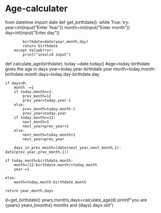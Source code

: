 # Age-calculater
from datetime import date
def get_birthdate():
    while True:
        try:
            year=int(input("Enter Year"))
            month=int(input("Enter month"))
            day=int(input("Enter day"))
            
            birthdate=date(year,month,day)
            return birthdate
        except ValueError:
            print("invalid input")

def calculate_age(birthdate):
    today =date.today()
    #age=today-birthdate gives the age in days
    year=today.year-birthdate.year
    month=today.month-birthdate.month
    days=today.day-birthdate.day
    
    if days<0:
        month -=1
        if today.month==1:
            prev_month=12
            prev_year=today.year-1
        else:
            prev_month=today.month-1
            prev_year=today.year
        if today.month==12:
            next_month=1
            next_year=prev_year+1
        else:
            next_month=today.month+1
            next_year=prev_year
            
        days_in_prev_month=(date(next_year,next_month,1)-date(prev_year,prev_month,1))
            
    if today.month<birthdate.month:
        month=(12-birthdate.month)+today.month
        year-=1
    
    else:
        month=today.month-birthdate.month

    return year,month,days


d=get_birthdate()
years,months,days=calculate_age(d)
print(f"you are {years} years,{months} months and {days} days old")
    
    
    
    
    
